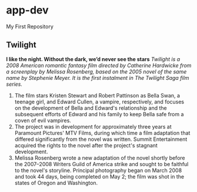 # app-dev
My First Repository

## Twilight
**I like the night. Without the dark, we’d never see the stars**
*Twilight is a 2008 American romantic fantasy film directed by Catherine Hardwicke from a screenplay by Melissa Rosenberg, based on the 2005 novel of the same name by Stephenie Meyer. It is the first instalment in The Twilight Saga film series.*
1. The film stars Kristen Stewart and Robert Pattinson as Bella Swan, a teenage girl, and Edward Cullen, a vampire, respectively, and focuses on the development of Bella and Edward's relationship and the subsequent efforts of Edward and his family to keep Bella safe from a coven of evil vampires.
2. The project was in development for approximately three years at Paramount Pictures' MTV Films, during which time a film adaptation that differed significantly from the novel was written. Summit Entertainment acquired the rights to the novel after the project's stagnant development.
3.  Melissa Rosenberg wrote a new adaptation of the novel shortly before the 2007–2008 Writers Guild of America strike and sought to be faithful to the novel's storyline. Principal photography began on March 2008 and took 44 days, being completed on May 2; the film was shot in the states of Oregon and Washington.
